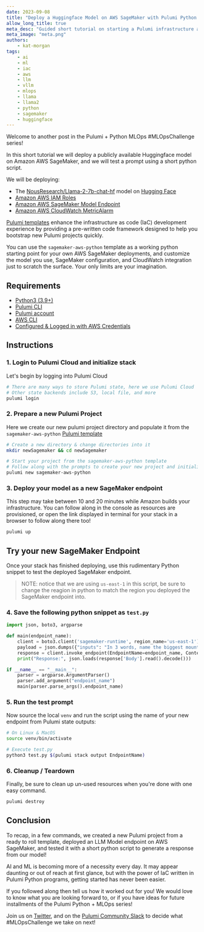 ```yaml
---
date: 2023-09-08
title: "Deploy a Huggingface Model on AWS SageMaker with Pulumi Python IaC"
allow_long_title: true
meta_desc: "Guided short tutorial on starting a Pulumi infrastructure as code project to deploy Huggingface LLM Models on Amazon SageMaker machine learning platform"
meta_image: "meta.png"
authors:
    - kat-morgan
tags:
    - ai
    - ml
    - iac
    - aws
    - llm
    - vllm
    - mlops
    - llama
    - llama2
    - python
    - sagemaker
    - huggingface
---
```


Welcome to another post in the Pulumi + Python MLOps #MLOpsChallenge series!

In this short tutorial we will deploy a publicly available Huggingface model on Amazon AWS SageMaker, and we will test a prompt using a short python script.

We will be deploying:

* The [NousResearch/Llama-2-7b-chat-hf](https://huggingface.co/NousResearch/Llama-2-7b-chat-hf) model on [Hugging Face](https://huggingface.co/) 
* [Amazon AWS IAM Roles](https://www.pulumi.com/registry/packages/aws/api-docs/iam/role/)
* [Amazon AWS SageMaker Model Endpoint](https://www.pulumi.com/registry/packages/aws/api-docs/sagemaker/model/)
* [Amazon AWS CloudWatch MetricAlarm](https://www.pulumi.com/registry/packages/aws/api-docs/cloudwatch/metricalarm/)

[Pulumi templates](../how-to-create-and-share-a-pulumi-template) enhance the infrastructure as code (IaC) development experience by providing a pre-written code framework designed to help you bootstrap new Pulumi projects quickly.

You can use the `sagemaker-aws-python` template as a working python starting point for your own AWS SageMaker deployments, and customize the model you use, SageMaker configuration, and CloudWatch integration just to scratch the surface. Your only limits are your imagination.

## Requirements

* [Python3 (3.9+)](https://www.python.org/downloads/)
* [Pulumi CLI](https://www.pulumi.com/docs/install/)
* [Pulumi account](https://app.pulumi.com/signup)
* [AWS CLI](https://docs.aws.amazon.com/cli/latest/userguide/getting-started-install.html)
* [Configured & Logged in with AWS Credentials](https://docs.aws.amazon.com/cli/latest/userguide/cli-chap-authentication.html)

## Instructions

### 1. Login to Pulumi Cloud and initialize stack

Let's begin by logging into Pulumi Cloud

```bash
# There are many ways to store Pulumi state, here we use Pulumi Cloud
# Other state backends include S3, local file, and more
pulumi login
```

### 2. Prepare a new Pulumi Project

Here we create our new pulumi project directory and populate it from the `sagemaker-aws-python` [Pulumi template](https://github.com/pulumi/templates)

```bash
# Create a new directory & change directories into it
mkdir newSagemaker && cd newSagemaker

# Start your project from the sagemaker-aws-python template
# Follow along with the prompts to create your new project and initialize a stack
pulumi new sagemaker-aws-python
```

### 3. Deploy your model as a new SageMaker endpoint

This step may take between 10 and 20 minutes while Amazon builds your infrastructure. You can follow along in the console as resources are provisioned, or open the link displayed in terminal for your stack in a browser to follow along there too!

```bash
pulumi up
```

## Try your new SageMaker Endpoint

Once your stack has finished deploying, use this rudimentary Python snippet to test the deployed SageMaker endpoint.

> NOTE: notice that we are using `us-east-1` in this script, be sure to change the reagion in python to match the region you deployed the SageMaker endpoint into.

### 4. Save the following python snippet as `test.py`

```python
import json, boto3, argparse

def main(endpoint_name):
    client = boto3.client('sagemaker-runtime', region_name='us-east-1')
    payload = json.dumps({"inputs": "In 3 words, name the biggest mountain on earth?"})
    response = client.invoke_endpoint(EndpointName=endpoint_name, ContentType="application/json", Body=payload)
    print("Response:", json.loads(response['Body'].read().decode()))

if __name__ == "__main__":
    parser = argparse.ArgumentParser()
    parser.add_argument("endpoint_name")
    main(parser.parse_args().endpoint_name)
```

### 5. Run the test prompt

Now source the local `venv` and run the script using the name of your new endpoint from Pulumi state outputs:

```bash
# On Linux & MacOS
source venv/bin/activate

# Execute test.py
python3 test.py $(pulumi stack output EndpointName)
```

### 6. Cleanup / Teardown

Finally, be sure to clean up un-used resources when you're done with one easy command.

```bash
pulumi destroy
```

## Conclusion

To recap, in a few commands, we created a new Pulumi project from a ready to roll template, deployed an LLM Model endpoint on AWS SageMaker, and tested it with a short python script to generate a response from our model!

AI and ML is becoming more of a necessity every day. It may appear daunting or out of reach at first glance, but with the power of IaC written in Pulumi Python programs, getting started has never been easier. 

If you followed along then tell us how it worked out for you! We would love to know what you are looking forward to, or if you have ideas for future installments of the Pulumi Python + MLOps series!

Join us on [Twitter](https://twitter.com/pulumicorp), and on the [Pulumi Community Slack](https://slack.pulumi.com) to decide what #MLOpsChallenge we take on next!